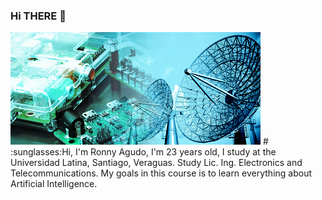 ### Hi THERE 👋
<img src="https://github.com/RonnyAgudo/RonnyAgudo/blob/master/electronica-y-telecomunicaciones-panel_derecho.jpg" />
# :sunglasses:Hi, I'm Ronny Agudo, I'm 23 years old, I study at the Universidad Latina, Santiago, Veraguas. Study Lic. Ing. Electronics and Telecommunications. My goals in this course is to learn everything about Artificial Intelligence.
<!--
**RonnyAgudo/RonnyAgudo** is a ✨ _special_ ✨ repository because its `README.md` (this file) appears on your GitHub profile.

